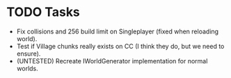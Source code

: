 # TODO Tasks

* Fix collisions and 256 build limit on Singleplayer (fixed when 
reloading world).
* Test if Village chunks really exists on CC (I think they do, but we 
need to ensure).
* (UNTESTED) Recreate IWorldGenerator implementation for normal worlds.
